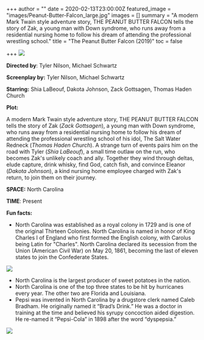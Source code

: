 +++
author = ""
date = 2020-02-13T23:00:00Z
featured_image = "images/Peanut-Butter-Falcon_large.jpg"
images = []
summary = "A modern Mark Twain style adventure story, THE PEANUT BUTTER FALCON tells the story of Zak, a young man with Down syndrome, who runs away from a residential nursing home to follow his dream of attending the professional wrestling school."
title = "The Peanut Butter Falcon (2019)"
toc = false

+++
![](/images/Peanut-Butter-Falconsmall.jpg)

**Directed by**:         Tyler Nilson, Michael Schwartz

**Screenplay by:**     Tyler Nilson, Michael Schwartz

**Starring:**  Shia LaBeouf, Dakota Johnson, Zack Gottsagen, Thomas Haden Church

**Plot:**

A modern Mark Twain style adventure story, THE PEANUT BUTTER FALCON tells the story of Zak (_Zack Gottsagen_), a young man with Down syndrome, who runs away from a residential nursing home to follow his dream of attending the professional wrestling school of his idol, The Salt Water Redneck (_Thomas Haden Church_). A strange turn of events pairs him on the road with Tyler (_Shia LaBeouf_), a small time outlaw on the run, who becomes Zak's unlikely coach and ally. Together they wind through deltas, elude capture, drink whisky, find God, catch fish, and convince Eleanor (_Dakota Johnson_), a kind nursing home employee charged with Zak's return, to join them on their journey.

**SPACE:** North Carolina

**TIME**: Present

**Fun facts:**

* North Carolina was established as a royal colony in 1729 and is one of the original Thirteen Colonies. North Carolina is named in honor of King Charles I of England who first formed the English colony, with Carolus being Latin for "Charles". North Carolina declared its secession from the Union (American Civil War) on May 20, 1861, becoming the last of eleven states to join the Confederate States.

![](/images/nc_flag.gif)

* North Carolina is the largest producer of sweet potatoes in the nation.
* North Carolina is one of the top three states to be hit by hurricanes every year. The other two are Florida and Louisiana.
* Pepsi was invented in North Carolina by a drugstore clerk named Caleb Bradham. He originally named it “Brad’s Drink.” He was a doctor in training at the time and believed his syrupy concoction aided digestion. He re-named it “Pepsi-Cola” in 1898 after the word “dyspepsia.”

![](/images/pepsi_newspaper_ad_1919.png)